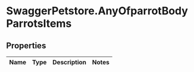 # SwaggerPetstore.AnyOfparrotBodyParrotsItems

## Properties
Name | Type | Description | Notes
------------ | ------------- | ------------- | -------------
